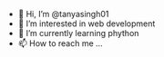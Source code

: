 - 👋 Hi, I’m @tanyasingh01
- 👀 I’m interested in web development
- 🌱 I’m currently learning phython
- 📫 How to reach me ...

<!---
tanyasingh01/tanyasingh01 is a ✨ special ✨ repository because its `README.md` (this file) appears on your GitHub profile.
You can click the Preview link to take a look at your changes.
--->
